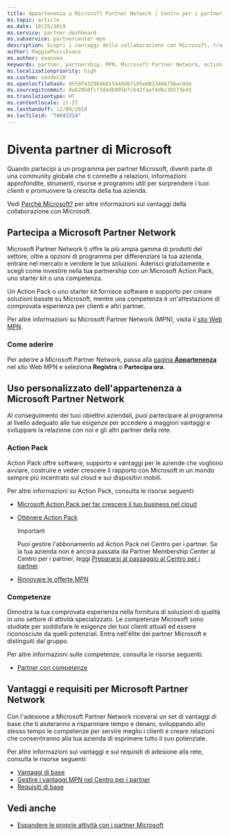 ```yaml
---
title: Appartenenza a Microsoft Partner Network | Centro per i partner
ms.topic: article
ms.date: 10/25/2019
ms.service: partner-dashboard
ms.subservice: partnercenter-mpn
description: Scopri i vantaggi della collaborazione con Microsoft, tra cui Microsoft Action Pack, competenze e opzioni di programma per differenziare la tua azienda, entrare nel mercato e vendere le tue soluzioni.
author: MaggiePucciEvans
ms.author: evansma
keywords: partner, partnership, MPN, Microsoft Partner Network, action pack, MAP, sottoscrizione di action pack, vantaggi, vantaggi MPN, appartenenza, silver, gold, competenze
ms.localizationpriority: high
ms.custom: seodec18
ms.openlocfilehash: 9559f4329846855948d67105e0033466756ac0de
ms.sourcegitcommit: 9a628b8fc73d4db995b7cb42faaf4d6c3b573e45
ms.translationtype: HT
ms.contentlocale: it-IT
ms.lasthandoff: 12/09/2019
ms.locfileid: "74943314"
---
```

# <a name="partner-with-microsoft"></a>Diventa partner di Microsoft

Quando partecipi a un programma per partner Microsoft, diventi parte di una community globale che ti connette a relazioni, informazioni approfondite, strumenti, risorse e programmi utili per sorprendere i tuoi clienti e promuovere la crescita della tua azienda.

Vedi [Perché Microsoft?](https://partner.microsoft.com/business-opportunities/why-microsoft) per altre informazioni sui vantaggi della collaborazione con Microsoft. 

## <a name="join-the-microsoft-partner-network"></a>Partecipa a Microsoft Partner Network

<!-- 12/5/18 The content below was copied and pasted directly from the Membership page of the MPN site (https://partner.microsoft.com/membership)-->

Microsoft Partner Network ti offre la più ampia gamma di prodotti del settore, oltre a opzioni di programma per differenziare la tua azienda, entrare nel mercato e vendere le tue soluzioni. Aderisci gratuitamente e scegli come investire nella tua partnership con un Microsoft Action Pack, uno starter kit o una competenza.

Un Action Pack o uno starter kit fornisce software e supporto per creare soluzioni basate su Microsoft, mentre una competenza è un'attestazione di comprovata esperienza per clienti e altri partner.

Per altre informazioni su Microsoft Partner Network (MPN), visita il [sito Web MPN](https://partner.microsoft.com/commercial).

### <a name="how-to-join"></a>Come aderire

Per aderire a Microsoft Partner Network, passa alla [pagina **Appartenenza**](https://partner.microsoft.com/membership) nel sito Web MPN e seleziona **Registra** o **Partecipa ora**.

## <a name="make-the-microsoft-partner-network-membership-work-for-you"></a>Uso personalizzato dell'appartenenza a Microsoft Partner Network

<!-- 10/25/2019 The content below content from the Membership pages of the MPN site (https://partner.microsoft.com/membership) and additional updated content.-->

Al conseguimento dei tuoi obiettivi aziendali, puoi partecipare al programma al livello adeguato alle tue esigenze per accedere a maggiori vantaggi e sviluppare la relazione con noi e gli altri partner della rete.

### <a name="action-pack"></a>Action Pack

Action Pack offre software, supporto e vantaggi per le aziende che vogliono avviare, costruire e veder crescere il rapporto con Microsoft in un mondo sempre più incentrato sul cloud e sui dispositivi mobili. 

Per altre informazioni su Action Pack, consulta le risorse seguenti:

- [Microsoft Action Pack per far crescere il tuo business nel cloud](https://partner.microsoft.com/membership/action-pack)

- [Ottenere Action Pack](mpn-get-action-pack.md)
  
    >[!IMPORTANT]
    >Puoi gestire l'abbonamento ad Action Pack nel Centro per i partner. Se la tua azienda non è ancora passata da Partner Membership Center al Centro per i partner, leggi [Prepararsi al passaggio al Centro per i partner](prepare-pmc-pc-migration.md).  

- [Rinnovare le offerte MPN](renew-mpn-offers.md)

### <a name="competencies"></a>Competenze

Dimostra la tua comprovata esperienza nella fornitura di soluzioni di qualità in uno settore di attività specializzato. Le competenze Microsoft sono studiate per soddisfare le esigenze dei tuoi clienti attuali ed essere riconosciute da quelli potenziali. Entra nell'élite dei partner Microsoft e distinguiti dal gruppo.

Per altre informazioni sulle competenze, consulta le risorse seguenti:

- [Partner con competenze](https://partner.microsoft.com/membership/competencies)

## <a name="microsoft-partner-network-benefits-and-requirements"></a>Vantaggi e requisiti per Microsoft Partner Network

Con l'adesione a Microsoft Partner Network riceverai un set di vantaggi di base che ti aiuteranno a risparmiare tempo e denaro, sviluppando allo stesso tempo le competenze per servire meglio i clienti e creare relazioni che consentiranno alla tua azienda di esprimere tutto il suo potenziale.

Per altre informazioni sui vantaggi e sui requisiti di adesione alla rete, consulta le risorse seguenti:

- [Vantaggi di base](https://partner.microsoft.com/membership/core-benefits#simple-tab-content-1)
- [Gestire i vantaggi MPN nel Centro per i partner](manage-your-partner-network-benefits.md)
- [Requisiti di base](https://partner.microsoft.com/membership/core-benefits#simple-tab-content-2)

## <a name="see-also"></a>Vedi anche
- [Espandere le proprie attività con i partner Microsoft](grow-your-business.md)
